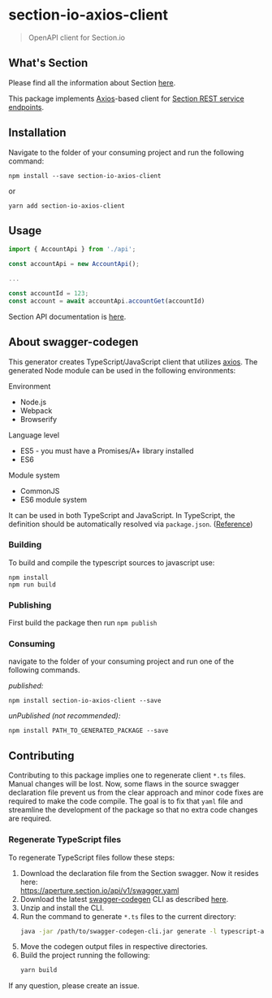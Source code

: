 # section-io-axios-client

> OpenAPI client for Section.io

## What's Section

Please find all the information about Section [here](https://www.section.io/).

This package implements [Axios](https://www.npmjs.com/package/axios)-based client for [Section REST service endpoints](https://aperture.section.io/api/ui).

## Installation

Navigate to the folder of your consuming project and run the following command:

```
npm install --save section-io-axios-client
```
or

```
yarn add section-io-axios-client
```

## Usage

```typescript
import { AccountApi } from './api';

const accountApi = new AccountApi();

...

const accountId = 123;
const account = await accountApi.accountGet(accountId)
```

Section API documentation is [here](https://www.section.io/docs/api/).

## About swagger-codegen

This generator creates TypeScript/JavaScript client that utilizes [axios](https://github.com/axios/axios). The generated Node module can be used in the following environments:

Environment

- Node.js
- Webpack
- Browserify

Language level

- ES5 - you must have a Promises/A+ library installed
- ES6

Module system

- CommonJS
- ES6 module system

It can be used in both TypeScript and JavaScript. In TypeScript, the definition should be automatically resolved via `package.json`. ([Reference](http://www.typescriptlang.org/docs/handbook/typings-for-npm-packages.html))

### Building

To build and compile the typescript sources to javascript use:

```
npm install
npm run build
```

### Publishing

First build the package then run `npm publish`

### Consuming

navigate to the folder of your consuming project and run one of the following commands.

_published:_

```
npm install section-io-axios-client --save
```

_unPublished (not recommended):_

```
npm install PATH_TO_GENERATED_PACKAGE --save
```

## Contributing

Contributing to this package implies one to regenerate client `*.ts` files. Manual changes will be lost. Now, some flaws in the source swagger declaration file prevent us from the clear approach and minor code fixes are required to make the code compile. The goal is to fix that `yaml` file and streamline the development of the package so that no extra code changes are required.

### Regenerate TypeScript files

To regenerate TypeScript files follow these steps:

1. Download the declaration file from the Section swagger. Now it resides here:  
   https://aperture.section.io/api/v1/swagger.yaml
2. Download the latest [swagger-codegen](https://swagger.io/tools/swagger-codegen/) CLI as described [here](https://github.com/swagger-api/swagger-codegen#prerequisites).
3. Unzip and install the CLI.
4. Run the command to generate `*.ts` files to the current directory:
   ```sh
   java -jar /path/to/swagger-codegen-cli.jar generate -l typescript-axios -i /path/to/section.io/swagger.yaml  -o .
   ```
5. Move the codegen output files in respective directories.
6. Build the project running the following:
   ```sh
   yarn build
   ```

If any question, please create an issue.

